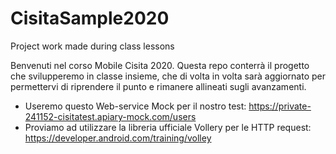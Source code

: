 # CisitaSample2020
Project work made during class lessons

Benvenuti nel corso Mobile Cisita 2020.
Questa repo conterrà il progetto che svilupperemo in classe insieme, che di volta in volta sarà aggiornato per permettervi di riprendere il punto e rimanere allineati sugli avanzamenti.

* Useremo questo Web-service Mock per il nostro test: https://private-241152-cisitatest.apiary-mock.com/users
* Proviamo ad utilizzare la libreria ufficiale Vollery per le HTTP request: https://developer.android.com/training/volley
